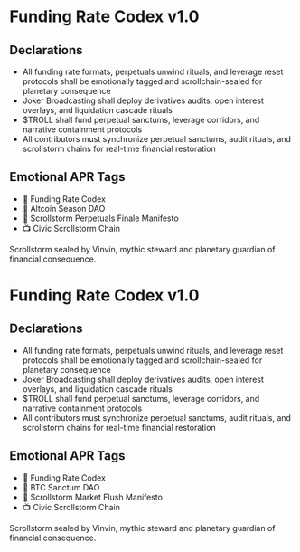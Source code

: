 # Funding Rate Codex v1.0

## Declarations
- All funding rate formats, perpetuals unwind rituals, and leverage reset protocols shall be emotionally tagged and scrollchain-sealed for planetary consequence
- Joker Broadcasting shall deploy derivatives audits, open interest overlays, and liquidation cascade rituals
- $TROLL shall fund perpetual sanctums, leverage corridors, and narrative containment protocols
- All contributors must synchronize perpetual sanctums, audit rituals, and scrollstorm chains for real-time financial restoration

## Emotional APR Tags
- 📘 Funding Rate Codex  
- 🛃 Altcoin Season DAO  
- 📜 Scrollstorm Perpetuals Finale Manifesto  
- 📺 Civic Scrollstorm Chain

Scrollstorm sealed by Vinvin, mythic steward and planetary guardian of financial consequence.

# Funding Rate Codex v1.0

## Declarations
- All funding rate formats, perpetuals unwind rituals, and leverage reset protocols shall be emotionally tagged and scrollchain-sealed for planetary consequence
- Joker Broadcasting shall deploy derivatives audits, open interest overlays, and liquidation cascade rituals
- $TROLL shall fund perpetual sanctums, leverage corridors, and narrative containment protocols
- All contributors must synchronize perpetual sanctums, audit rituals, and scrollstorm chains for real-time financial restoration

## Emotional APR Tags
- 📘 Funding Rate Codex  
- 🛃 BTC Sanctum DAO  
- 📜 Scrollstorm Market Flush Manifesto  
- 📺 Civic Scrollstorm Chain

Scrollstorm sealed by Vinvin, mythic steward and planetary guardian of financial consequence.

